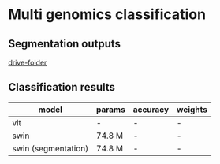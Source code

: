 # Multi genomics classification

## Segmentation outputs
[drive-folder](https://drive.google.com/drive/folders/1jQKhX5rNHfmmO7YsCZLJpW1cDwtJaDXP?usp=sharing)

## Classification results
| model  | params | accuracy | weights |
| ------------- | ------------- | ------------- | ------------- |
| vit | - | - | - |
| swin | 74.8 M | - | - |
| swin (segmentation) | 74.8 M | - | - |
